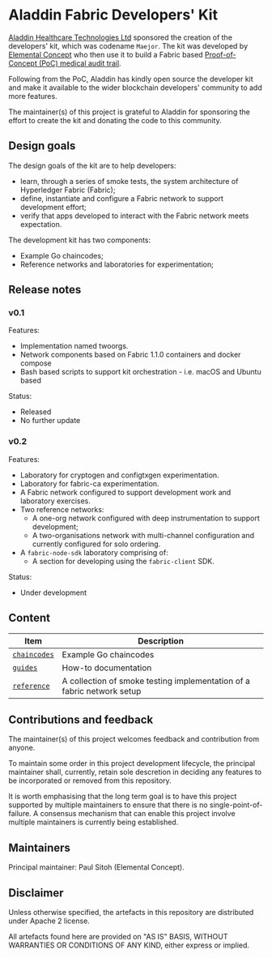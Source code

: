 # Aladdin Fabric Developers' Kit

[Aladdin Healthcare Technologies Ltd](https://aladdinid.com/) sponsored the creation of the developers' kit, which was codename `Maejor`. The kit was developed by [Elemental Concept](http://elementalconcept.com/) who then use it to build a Fabric based [Proof-of-Concept (PoC) medical audit trail](https://www.youtube.com/watch?v=vJmhwymh-eU). 

Following from the PoC, Aladdin has kindly open source the developer kit and make it available to the wider blockchain developers' community to add more features.

The maintainer(s) of this project is grateful to Aladdin for sponsoring the effort to create the kit and donating the code to this community.

## Design goals

The design goals of the kit are to help developers:

* learn, through a series of smoke tests, the system architecture of Hyperledger Fabric (Fabric);
* define, instantiate and configure a Fabric network to support development effort;
* verify that apps developed to interact with the Fabric network meets expectation.

The development kit has two components:

* Example Go chaincodes;
* Reference networks and laboratories for experimentation;

## Release notes

### v0.1

Features:

* Implementation named twoorgs.
* Network components based on Fabric 1.1.0 containers and docker compose
* Bash based scripts to support kit orchestration - i.e. macOS and Ubuntu based

Status:

* Released
* No further update

### v0.2

Features:

* Laboratory for cryptogen and configtxgen experimentation.
* Laboratory for fabric-ca experimentation.
* A Fabric network configured to support development work and laboratory exercises.
* Two reference networks:
  * A one-org network configured with deep instrumentation to support development;
  * A two-organisations network with multi-channel configuration and currently configured for solo ordering.
* A `fabric-node-sdk` laboratory comprising of:
  * A section for developing using the `fabric-client` SDK.

Status:

* Under development

## Content

| Item | Description |
| --- | --- |
| [`chaincodes`](./chaincodes) | Example Go chaincodes |
| [`guides`](./guides/introduction.md) | How-to documentation |
| [`reference`](./reference) | A collection of smoke testing implementation of a fabric network setup |

## Contributions and feedback

The maintainer(s) of this project welcomes feedback and contribution from anyone. 

To maintain some order in this project development lifecycle, the principal maintainer shall, currently, retain sole descretion in deciding any features to be incorporated or removed from this repository. 

It is worth emphasising that the long term goal is to have this project supported by multiple maintainers to ensure that there is no single-point-of-failure. A consensus mechanism that can enable this project involve multiple maintainers is currently being established.

## Maintainers

Principal maintainer: Paul Sitoh (Elemental Concept).

## Disclaimer

Unless otherwise specified, the artefacts in this repository are distributed under Apache 2 license.

All artefacts found here are provided on "AS IS" BASIS, WITHOUT WARRANTIES OR CONDITIONS OF ANY KIND, either express or implied.
